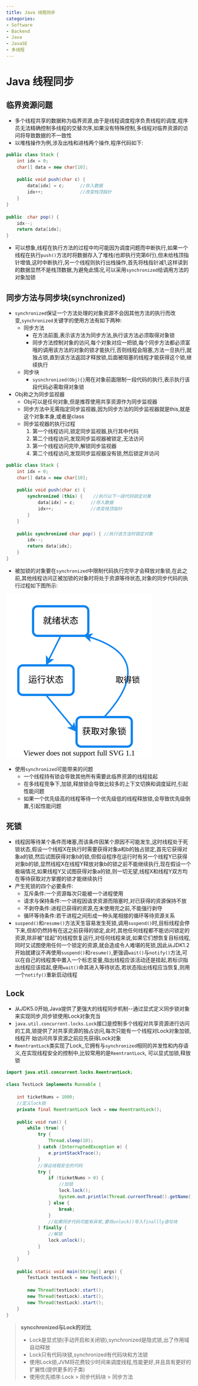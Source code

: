 ```yaml
---
title: Java 线程同步
categories:
- Software
- Backend
- Java
- JavaSE
- 多线程
---
```

# Java 线程同步

## 临界资源问题

- 多个线程共享的数据称为临界资源,由于是线程调度程序负责线程的调度,程序员无法精确控制多线程的交替次序,如果没有特殊控制,多线程对临界资源的访问将导致数据的不一致性
- 以堆栈操作为例,涉及出栈和进栈两个操作,程序代码如下:

```java
public class Stack {
    int idx = 0;
    char[] data = new char[10];

    public void push(char c) {
        data[idx] = c;      //存入数据
        idx++;              //改变栈顶指针
    }
}

public  char pop() {
    idx--;
    return data[idx];
}
```

- 可以想象,线程在执行方法的过程中均可能因为调度问题而中断执行,如果一个线程在执行`push()`方法时将数据存入了堆栈(也即执行完第6行),但未给栈顶指针增值,这时中断执行,另一个线程则执行出栈操作,首先将栈指针减1,这样读到的数据显然不是栈顶数据,为避免此情况,可以采用`synchronized`给调用方法的对象加锁

## 同步方法与同步块(synchronized)

- `synchronized`保证一个方法处理的对象资源不会因其他方法的执行而改变,`synchronized`关键字的使用方法有如下两种:
    - 同步方法
        - 在方法前面,表示该方法为同步方法,执行该方法必须取得对象锁
        - 同步方法控制对象的访问,每个对象对应一把锁,每个同步方法都必须富哦的调用该方法的对象的锁才能执行,否则线程会阻塞,方法一旦执行,就独占锁,直到该方法返回才释放锁,后面被阻塞的线程才能获得这个锁,继续执行
    - 同步块
        - `sysnchronized(Obj){}`用在对象前面限制一段代码的执行,表示执行该段代码必需取得对象锁
- Obj称之为同步监视器
    - Obj可以是任何对象,但是推荐使用共享资源作为同步监视器
    - 同步方法中无需指定同步监视器,因为同步方法的同步监视器就是this,就是这个对象本身,或者是class
    - 同步监视器的执行过程
        1. 第一个线程访问,锁定同步监视器,执行其中代码
        2. 第二个线程访问,发现同步监视器被锁定,无法访问
        3. 第一个线程访问完毕,解锁同步监视器
        4. 第二个线程访问,发现同步监视器没有锁,然后锁定并访问

```java
public class Stack {
    int idx = 0;
    char[] data = new char[10];

    public void push(char c) {
        synchronized (this) {    //执行以下一段代码锁定对象
            data[idx] = c;      //存入数据
            idx++;              //改变栈顶指针
        }
    }

    public synchronized char pop() { //执行该方法时锁定对象
        idx--;
        return data[idx];
    }
}
```

- 被加锁的对象要在`synchronized`中限制代码执行完毕才会释放对象锁,在此之前,其他线程访问正被加锁的对象时将处于资源等待状态,对象的同步代码的执行过程如下图所示:

![Component-Page-2](https://raw.githubusercontent.com/LuShan123888/Files/main/Pictures/2020-12-10-2020-11-07-Component-Page-2-4724194.svg)

- 使用`synchronized`可能带来的问题
    - 一个线程持有锁会导致其他所有需要此临界资源的线程挂起
    - 在多线程竞争下,加锁,释放锁会导致比较多的上下文切换和调度延时,引起性能问题
    - 如果一个优先级高的线程等待一个优先级低的线程释放锁,会导致优先级倒置,引起性能问题

## 死锁

- 线程因等待某个条件而堵塞,而该条件因某个原因不可能发生,这时线程处于死锁状态,假设一个线程X在执行时需要获得对象a和b的独占锁定,首先它获得对象a的锁,然后试图获得对象b的锁,但假设程序在运行时有另一个线程Y已获得对象b的锁,显然线程X在线程Y释放对象b的锁之前不能继续执行,现在假设一个极端情况,如果线程Y又试图获得对象a的锁,则一切无望,线程X和线程Y双方均在等待获取对方掌握的锁才能继续执行
- 产生死锁的四个必要条件:
    - 互斥条件:一个资源每次只能被一个进程使用
    - 请求与保持条件:一个进程因请求资源而阻塞时,对已获得的资源保持不放
    - 不剥夺条件:进程已获得的资源,在末使用完之前,不能强行剥夺
    - 循环等待条件:若干进程之间形成一种头尾相接的循环等待资源关系
- `suspend()`和`resume()`方法天生容易发生死锁,调用`suspend()`时,目标线程会停下来,但却仍然持有在这之前获得的锁定,此时,其他任何线程都不能访问锁定的资源,除非被"挂起”的线程恢复运行,对任何线程来说,如果它们想恢复目标线程,同时又试图使用任何一个锁定的资源,就会造成令人难堪的死锁,因此从JDK1.2开始就建议不再使用`suspend()`和`resume()`,更强调`wait()`与`notify()`方法,可以在自己的线程类中置入一个标志变量,指出线程应该活动还是挂起,若标识指出线程应该挂起,便用`wait()`命其进入等待状态,若状态指出线程应当恢复,则用一个`notify()`重新启动线程

## Lock

- 从JDK5.0开始,Java提供了更强大的线程同步机制--通过显式定义同步锁对象来实现同步,同步锁使用Lock对象充当
- `java.util.concurrent.locks.Lock`接口是控制多个线程对共享资源进行访问的工具,锁提供了对共享资源的独占访问,每次只能有一个线程对Lock对象加锁,线程开 始访问共享资源之前应先获得Lock对象
- `ReentrantLock`类实现了Lock,,它拥有与`synchronized`相同的并发性和内存语义,在实现线程安全的控制中,比较常用的是`ReentrantLock`, 可以显式加锁,释放锁

```java
import java.util.concurrent.locks.ReentrantLock;

class TestLock implements Runnable {

    int ticketNums = 1000;
    //定义lock锁
    private final ReentrantLock lock = new ReentrantLock();

    public void run() {
        while (true) {
            try {
                Thread.sleep(10);
            } catch (InterruptedException e) {
                e.printStackTrace();
            }
            //保证线程安全的代码
            try {
                if (ticketNums > 0) {
                    //加锁
                    lock.lock();
                    System.out.println(Thread.currentThread().getName()+"--- "+ticketNums--);
                } else {
                    break;
                }
                //如果同步代码可能有异常,要将unlock()写入finallly语句块
            } finally {
                //解锁
                lock.unlock();
            }
        }
    }

    public static void main(String[] args) {
        TestLock testLock = new TestLock();

        new Thread(testLock).start();
        new Thread(testLock).start();
        new Thread(testLock).start();
    }
}
```

> **syncchronized与Lock的对比**
>
> - Lock是显式锁(手动开启和关闭锁),synchronized是隐式锁,出了作用域自动释放
> - Lock只有代码块锁,synchronized有代码块和方法锁
> - 使用Lock锁,JVM将花费较少时间来调度线程,性能更好,并且具有更好的扩展性(提供更多的子类)
> - 使用优先顺序:Lock > 同步代码块 > 同步方法